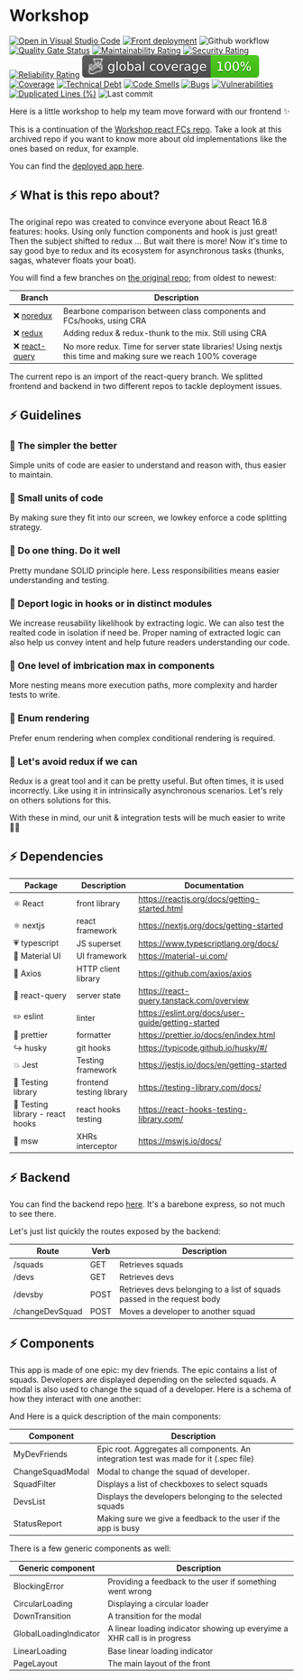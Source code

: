 # Workshop

[![Open in Visual Studio Code](https://img.shields.io/static/v1?logo=visualstudiocode&label=&message=Open%20in%20Visual%20Studio%20Code&labelColor=2c2c32&color=007acc&logoColor=007acc)](https://github.dev/jpb06/workshop-react-front)
[![Front deployment](https://img.shields.io/github/deployments/jpb06/workshop-react-front/production?label=front%20deploy&logo=vercel&logoColor=white)](https://workshop-react-front.vercel.app/front)
![Github workflow](https://img.shields.io/github/workflow/status/jpb06/workshop-react-front/tests%20and%20sonarcloud%20scan?label=last%20workflow&logo=github-actions)
[![Quality Gate Status](https://sonarcloud.io/api/project_badges/measure?project=jpb06_workshop-react-front&metric=alert_status)](https://sonarcloud.io/summary/new_code?id=jpb06_workshop-react-front)
[![Maintainability Rating](https://sonarcloud.io/api/project_badges/measure?project=jpb06_workshop-react-front&metric=sqale_rating)](https://sonarcloud.io/summary/new_code?id=jpb06_workshop-react-front)
[![Security Rating](https://sonarcloud.io/api/project_badges/measure?project=jpb06_workshop-react-front&metric=security_rating)](https://sonarcloud.io/summary/new_code?id=jpb06_workshop-react-front)
[![Reliability Rating](https://sonarcloud.io/api/project_badges/measure?project=jpb06_workshop-react-front&metric=reliability_rating)](https://sonarcloud.io/summary/new_code?id=jpb06_workshop-react-front)
![Coverage](./badges/coverage-global%20coverage.svg)
[![Coverage](https://sonarcloud.io/api/project_badges/measure?project=jpb06_workshop-react-front&metric=coverage)](https://sonarcloud.io/summary/new_code?id=jpb06_workshop-react-front)
[![Technical Debt](https://sonarcloud.io/api/project_badges/measure?project=jpb06_workshop-react-front&metric=sqale_index)](https://sonarcloud.io/summary/new_code?id=jpb06_workshop-react-front)
[![Code Smells](https://sonarcloud.io/api/project_badges/measure?project=jpb06_workshop-react-front&metric=code_smells)](https://sonarcloud.io/summary/new_code?id=jpb06_workshop-react-front)
[![Bugs](https://sonarcloud.io/api/project_badges/measure?project=jpb06_workshop-react-front&metric=bugs)](https://sonarcloud.io/summary/new_code?id=jpb06_workshop-react-front)
[![Vulnerabilities](https://sonarcloud.io/api/project_badges/measure?project=jpb06_workshop-react-front&metric=vulnerabilities)](https://sonarcloud.io/summary/new_code?id=jpb06_workshop-react-front)
[![Duplicated Lines (%)](https://sonarcloud.io/api/project_badges/measure?project=jpb06_workshop-react-front&metric=duplicated_lines_density)](https://sonarcloud.io/summary/new_code?id=jpb06_workshop-react-front)
![Last commit](https://img.shields.io/github/last-commit/jpb06/workshop-react-front?logo=git)

Here is a little workshop to help my team move forward with our frontend :sparkles:

This is a continuation of the [Workshop react FCs repo](https://github.com/jpb06/workshop-react-fcs). Take a look at this archived repo if you want to know more about old implementations like the ones based on redux, for example.

You can find the [deployed app here](https://workshop-react-front.herokuapp.com).

## ⚡ What is this repo about?

The original repo was created to convince everyone about React 16.8 features: hooks. Using only function components and hook is just great! Then the subject shifted to redux ...
But wait there is more! Now it's time to say good bye to redux and its ecosystem for asynchronous tasks (thunks, sagas, whatever floats your boat).

You will find a few branches on [the original repo](https://github.com/jpb06/workshop-react-fcs); from oldest to newest:

| Branch                                                                           | Description                                                                                                   |
| -------------------------------------------------------------------------------- | ------------------------------------------------------------------------------------------------------------- |
| ❌ [noredux](https://github.com/jpb06/workshop-react-fcs/tree/noredux)          | Bearbone comparison between class components and FCs/hooks, using CRA                                         |
| ❌ [redux](https://github.com/jpb06/workshop-react-fcs/tree/redux)              | Adding redux & redux-thunk to the mix. Still using CRA                                                        |
| ❌ [react-query](https://github.com/jpb06/workshop-react-fcs/tree/react-query/) | No more redux. Time for server state libraries! Using nextjs this time and making sure we reach 100% coverage |

The current repo is an import of the react-query branch. We splitted frontend and backend in two different repos to tackle deployment issues.

## ⚡ Guidelines

### 🔶 The simpler the better

Simple units of code are easier to understand and reason with, thus easier to maintain.

### 🔶 Small units of code

By making sure they fit into our screen, we lowkey enforce a code splitting strategy.

### 🔶 Do one thing. Do it well

Pretty mundane SOLID principle here. Less responsibilities means easier understanding and testing.

### 🔶 Deport logic in hooks or in distinct modules

We increase reusability likelihook by extracting logic. We can also test the realted code in isolation if need be. Proper naming of extracted logic can also help us convey intent and help future readers understanding our code.

### 🔶 One level of imbrication max in components

More nesting means more execution paths, more complexity and harder tests to write.

### 🔶 Enum rendering

Prefer enum rendering when complex conditional rendering is required.

### 🔶 Let's avoid redux if we can

Redux is a great tool and it can be pretty useful. But often times, it is used incorrectly. Like using it in intrinsically asynchronous scenarios. Let's rely on others solutions for this.

With these in mind, our unit & integration tests will be much easier to write 👍🏽

## ⚡ Dependencies

| Package                          | Description              | Documentation                                      |
| -------------------------------- | ------------------------ | -------------------------------------------------- |
| ⚛️ React                         | front library            | <https://reactjs.org/docs/getting-started.html>      |
| ⚛️ nextjs                        | react framework          | <https://nextjs.org/docs/getting-started>            |
| :heartpulse: typescript          | JS superset              | <https://www.typescriptlang.org/docs/>               |
| :iphone: Material UI             | UI framework             | <https://material-ui.com/>                           |
| :satellite: Axios                | HTTP client library      | <https://github.com/axios/axios>                     |
| :dizzy: react-query              | server state             | <https://react-query.tanstack.com/overview>          |
| :pencil2: eslint                 | linter                   | <https://eslint.org/docs/user-guide/getting-started> |
| :straight_ruler: prettier        | formatter                | <https://prettier.io/docs/en/index.html>             |
| :arrow_right_hook: husky         | git hooks                | <https://typicode.github.io/husky/#/>                |
| :boom: Jest                      | Testing framework        | <https://jestjs.io/docs/en/getting-started>          |
| 🧪 Testing library               | frontend testing library | <https://testing-library.com/docs/>                  |
| 🧪 Testing library - react hooks | react hooks testing      | <https://react-hooks-testing-library.com/>           |
| :wrench: msw                     | XHRs interceptor         | <https://mswjs.io/docs/>                             |

## ⚡ Backend

You can find the backend repo [here](https://github.com/jpb06/workshop-react-backend). It's a barebone express, so not much to see there.

Let's just list quickly the routes exposed by the backend:

| Route           | Verb | Description                                                             |
| --------------- | ---- | ----------------------------------------------------------------------- |
| /squads         | GET  | Retrieves squads                                                        |
| /devs           | GET  | Retrieves devs                                                          |
| /devsby         | POST | Retrieves devs belonging to a list of squads passed in the request body |
| /changeDevSquad | POST | Moves a developer to another squad                                      |

## ⚡ Components

This app is made of one epic: my dev friends. The epic contains a list of squads. Developers are displayed depending on the selected squads. A modal is also used to change the squad of a developer.
Here is a schema of how they interact with one another:

And Here is a quick description of the main components:

| Component        | Description                                                                            |
| ---------------- | -------------------------------------------------------------------------------------- |
| MyDevFriends     | Epic root. Aggregates all components. An integration test was made for it (.spec file) |
| ChangeSquadModal | Modal to change the squad of developer.                                                |
| SquadFilter      | Displays a list of checkboxes to select squads                                         |
| DevsList         | Displays the developers belonging to the selected squads                               |
| StatusReport     | Making sure we give a feedback to the user if the app is busy                          |

There is a few generic components as well:

| Generic component      | Description                                                              |
| ---------------------- | ------------------------------------------------------------------------ |
| BlockingError          | Providing a feedback to the user if something went wrong                 |
| CircularLoading        | Displaying a circular loader                                             |
| DownTransition         | A transition for the modal                                               |
| GlobalLoadingIndicator | A linear loading indicator showing up everyime a XHR call is in progress |
| LinearLoading          | Base linear loading indicator                                            |
| PageLayout             | The main layout of the front                                             |
